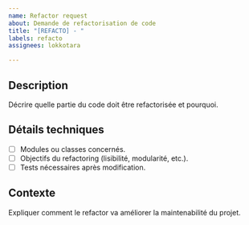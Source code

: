 ```yaml
---
name: Refactor request
about: Demande de refactorisation de code
title: "[REFACTO] - "
labels: refacto
assignees: lokkotara

---
```


## Description

Décrire quelle partie du code doit être refactorisée et pourquoi.

## Détails techniques

- [ ] Modules ou classes concernés.
- [ ] Objectifs du refactoring (lisibilité, modularité, etc.).
- [ ] Tests nécessaires après modification.

## Contexte

Expliquer comment le refactor va améliorer la maintenabilité du projet.
